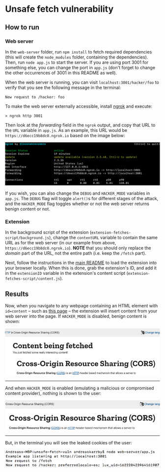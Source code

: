 # Unsafe fetch vulnerability

## How to run

### Web server

In the `web-server` folder, run `npm install` to fetch required dependencies (this will create the `node_modules` folder, containing the dependencies). Then, run `node app.js` to start the server. If you are using port 3001 for something else, you can change the port in `app.js` (don't forget to change the other occurrences of 3001 in this README as well).

When the web server is running, you can visit `localhost:3001/hacker/foo` to verify that you see the following message in the terminal:  

```
New request to /hacker: foo
```

To make the web server externally accessible, install [ngrok](https://ngrok.com/) and execute:

```
> ngrok http 3001
```

Then look at the *forwarding* field in the `ngrok` output, and copy that URL to the `URL` variable in `app.js`. As an example, this URL would be `https://d6ecc19b8dc0.ngrok.io` based on the image below:

![ngrok output](./images/ngrok.png "ngrok example output")

If you wish, you can also change the `DEBUG` and `HACKER_MODE` variables in `app.js`. The `DEBUG` flag will toggle `alert()`s for different stages of the attack, and the `HACKER_MODE` flag toggles whether or not the web server returns benign content or not.

### Extension

In the background script of the extension (`extension-fetches-script/background.js`), change the `contentURL` variable to contain the same URL as for the web server (in our example from above, `https://d6ecc19b8dc0.ngrok.io`). **NOTE** that you should only replace the *domain* part of the URL, not the entire path (i.e. keep the `/fetch` part).

Next, follow the instructions in the [main README](../README.md) to load the extension into your browser locally. When this is done, grab the extension's ID, and add it in the `extensionID` variable in the extension's content script (`extension-fetches-script/content.js`).

## Results
Now, when you navigate to any webpage containing an HTML element with `id=content` – such as [this page](https://developer.mozilla.org/en-US/docs/Web/HTTP/CORS) – the extension will insert content from your web server into the page. If `HACKER_MODE` is disabled, benign content is shown:

![Benign content](./images/cors-with-content.png "Benign content")

---

And when `HACKER_MODE` is enabled (emulating a malicious or compromised content provider), nothing is shown to the user:

![No content](./images/cors-no-content.png "No content")

---

But, in the terminal you will see the leaked cookies of the user:

![Leaked cookies](./images/leaked-cookies.png "Leaked cookies")